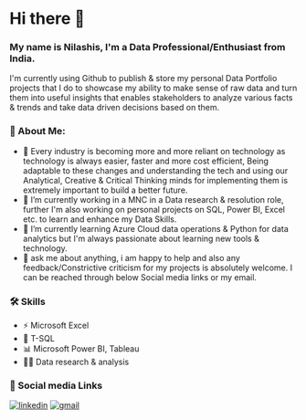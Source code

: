 # Hi there 👋

### My name is Nilashis, I'm a Data Professional/Enthusiast from India. 
I'm currently using Github to publish & store my personal Data Portfolio projects that I do to showcase my ability to make sense of raw data and turn them into useful insights that enables stakeholders to analyze various facts & trends and take data driven decisions based on them.


### 🚀 About Me:
- 🔭 Every industry is becoming more and more reliant on technology as technology is always easier, faster and more cost efficient, Being adaptable to these changes and understanding the tech and using our Analytical, Creative & Critical Thinking minds for implementing them is extremely important to build a better future.
- 💼 I’m currently working in a MNC in a Data research & resolution role, further I'm also working on personal projects on SQL, Power BI, Excel etc. to learn and enhance my Data Skills.
- 🌱 I’m currently learning Azure Cloud data operations & Python for data analytics but I'm always passionate about learning new tools & technology.
- 💬 ask me about anything, i am happy to help and also any feedback/Constrictive criticism for my projects is absolutely welcome. I can be reached through below Social media links or my email.


### 🛠 Skills
- ⚡ Microsoft Excel
- 🤖 T-SQL
- 📊 Microsoft Power BI, Tableau
- 👩‍💻 Data research & analysis


### 🔗 Social media Links
[![linkedin](https://img.shields.io/badge/linkedin-0A66C2?style=for-the-badge&logo=linkedin&logoColor=white)](https://www.linkedin.com/in/nilashis-halder//)
[![gmail](https://img.shields.io/badge/Gmail-D14836?style=for-the-badge&logo=gmail&logoColor=white)](mailto:nilasish11998@gmail.com)
